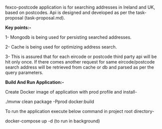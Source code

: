 fexco-postcode application is for searching addresses in Ireland and UK, based on postcodes. Api is designed and developed as per the task-proposal (task-proposal.md).

<b>Key points:-</b>

1- Mongodb is being used for persisting searched addresses. 

2- Cache is being used for optimizing address search.

3- This is assured that for each eircode or postcode third party api will be hit only once. If there comes another request for same eircode/postcode search address will be retrieved from cache or db and parsed as per the query parameters.

<b>Build And Run Application:-</b>

Create Docker image of application with prod profile and install-

./mvnw clean package -Pprod docker:build

To run the application execute below command in project root directory-

docker-compose up -d (to run in background)
